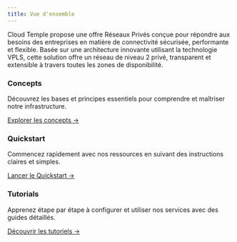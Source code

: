 ```yaml
---
title: Vue d'ensemble
---
```


Cloud Temple propose une offre Réseaux Privés conçue pour répondre aux besoins des entreprises en matière de connectivité sécurisée, performante et flexible. Basée sur une architecture innovante utilisant la technologie VPLS, cette solution offre un réseau de niveau 2 privé, transparent et extensible à travers toutes les zones de disponibilité.


<div class="card-grid">
  <div class="card">
    <h3>Concepts</h3>
    <p>Découvrez les bases et principes essentiels pour comprendre et maîtriser notre infrastructure.</p>
    <a href="./concepts" class="card-link">Explorer les concepts &rarr;</a>
  </div>
  <div class="card">
    <h3>Quickstart</h3>
    <p>Commencez rapidement avec nos ressources en suivant des instructions claires et simples.</p>
    <a href="./quickstart" class="card-link">Lancer le Quickstart &rarr;</a>
  </div>
    <div class="card">
    <h3>Tutorials</h3>
    <p>Apprenez étape par étape à configurer et utiliser nos services avec des guides détaillés.</p>
    <a href="./tutorials" class="card-link">Découvrir les tutoriels &rarr;</a>
  </div>
</div>

